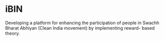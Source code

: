 # iBIN
Developing a platform for enhancing the participation of people in Swachh Bharat Abhiyan (Clean India movement) by implementing reward- based theory.
